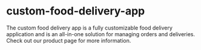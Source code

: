 # custom-food-delivery-app
The custom food delivery app is a fully customizable food delivery application and is an all-in-one solution for managing orders and deliveries. Check out our product page for more information.
